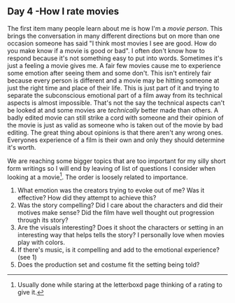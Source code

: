 ## Day 4 -How I rate movies

The first item many people learn about me is how I'm a *movie person*. This brings the conversation in many different directions but on more than one occasion someone has said "I think most movies I see are good. How do you make know if a movie is good or bad". I often don't know how to respond because it's not something easy to put into words. Sometimes it's just a feeling a movie gives me. A fair few movies cause me to experience some emotion after seeing them and some don't. This isn't entirely fair because every person is different and a movie may be hitting someone at just the right time and place of their life. This is just part of it and trying to separate the subconscious emotional part of a film away from its technical aspects is almost impossible. That's not the say the technical aspects can't be looked at and some movies are *technically* better made than others. A badly edited movie can still strike a cord with someone and their opinion of the movie is just as valid as someone who is taken out of the movie by bad editing. The great thing about opinions is that there aren't any wrong ones. Everyones experience of a film is their own and only they should determine it's worth.

We are reaching some bigger topics that are too important for my silly short form writings so I will end by leaving of list of questions I consider when looking at a movie[^1]. The order is loosely related to importance.
1. What emotion was the creators trying to evoke out of me? Was it effective? How did they attempt to achieve this?
2. Was the story compelling? Did I care about the characters and did their motives make sense? Did the film have well thought out progression through its story?
3. Are the visuals interesting? Does it shoot the characters or setting in an interesting way that helps tells the story? I personally love when movies play with colors.
4. If there's music, is it compelling and add to the emotional experience? (see 1)
5. Does the production set and costume fit the setting being told?

[^1]: Usually done while staring at the letterboxd page thinking of a rating to give it.
